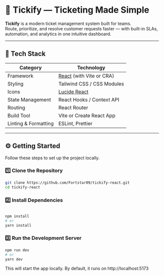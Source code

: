 # 🎫 Tickify — Ticketing Made Simple

**Tickify** is a modern ticket management system built for teams.  
Route, prioritize, and resolve customer requests faster — with built-in SLAs, automation, and analytics in one intuitive dashboard.

---

## 🧠 Tech Stack

| Category             | Technology                                     |
| -------------------- | ---------------------------------------------- |
| Framework            | [React](https://react.dev/) (with Vite or CRA) |
| Styling              | Tailwind CSS / CSS Modules                     |
| Icons                | [Lucide React](https://lucide.dev/)            |
| State Management     | React Hooks / Context API                      |
| Routing              | React Router                                   |
| Build Tool           | Vite or Create React App                       |
| Linting & Formatting | ESLint, Prettier                               |

---

## ⚙️ Getting Started

Follow these steps to set up the project locally.

### 1️⃣ Clone the Repository

```bash
git clone https://github.com/Fortstar09/tickify-react.git
cd tickify-react

```

### 2️⃣ Install Dependencies

```bash

npm install
# or
yarn install

```

### 3️⃣ Run the Development Server

```bash
npm run dev
# or
yarn dev

```

This will start the app locally.
By default, it runs on http://localhost:5173

